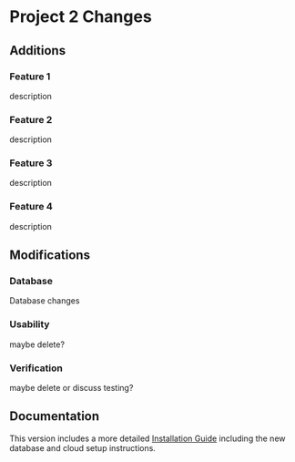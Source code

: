 # Project 2 Changes
## Additions
### Feature 1
description

### Feature 2
description

### Feature 3
description

### Feature 4
description

## Modifications

### Database
Database changes

### Usability
maybe delete?

### Verification
maybe delete or discuss testing?

## Documentation
This version includes a more detailed [Installation Guide](https://github.com/nfoster1492/ClassMateBot-1/blob/main/docs/installation.md) including the new database and cloud setup instructions.
